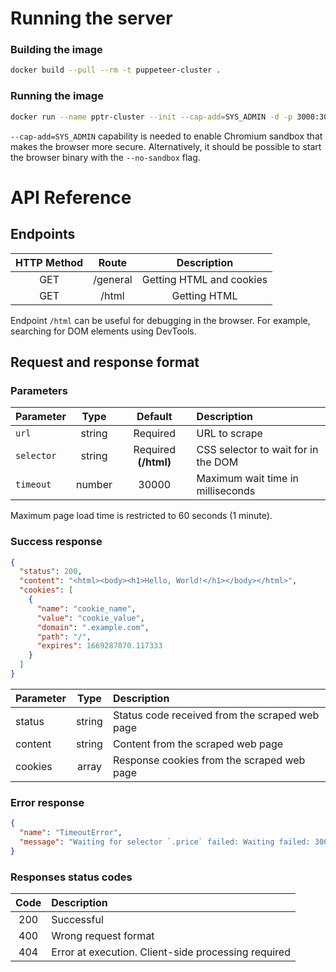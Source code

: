 # Running the server

### Building the image

```sh
docker build --pull --rm -t puppeteer-cluster .
```

### Running the image

```sh
docker run --name pptr-cluster --init --cap-add=SYS_ADMIN -d -p 3000:3000 puppeteer-cluster
```

`--cap-add=SYS_ADMIN` capability is needed to enable Chromium sandbox that makes the browser more secure. Alternatively, it should be possible to start the browser binary with the `--no-sandbox` flag.

# API Reference

## Endpoints

| HTTP Method |  Route   |       Description        |
|:-----------:|:--------:|:------------------------:|
|     GET     | /general | Getting HTML and cookies |
|     GET     |  /html   |       Getting HTML       |

Endpoint `/html` can be useful for debugging in the browser. For example, searching for DOM elements using DevTools.

## Request and response format

### Parameters

| Parameter  |  Type  |       Default        | Description                         |
|:-----------|:------:|:--------------------:|:------------------------------------|
| `url`      | string |       Required       | URL to scrape                       |
| `selector` | string | Required **(/html)** | CSS selector to wait for in the DOM |
| `timeout`  | number |        30000         | Maximum wait time in milliseconds   |

Maximum page load time is restricted to 60 seconds (1 minute).

### Success response

```json
{
  "status": 200,
  "content": "<html><body><h1>Hello, World!</h1></body></html>",
  "cookies": [
    {
      "name": "cookie_name",
      "value": "cookie_value",
      "domain": ".example.com",
      "path": "/",
      "expires": 1669287070.117333
    }
  ]
}
```

| Parameter |  Type  | Description                                    |
|-----------|:------:|:-----------------------------------------------|
| status    | string | Status code received from the scraped web page |
| content   | string | Content from the scraped web page              |
| cookies   | array  | Response cookies from the scraped web page     |

### Error response

```json
{
  "name": "TimeoutError",
  "message": "Waiting for selector `.price` failed: Waiting failed: 30000ms exceeded"
}
```

### Responses status codes

| Code | Description                                         |
|:----:|:----------------------------------------------------|
| 200  | Successful                                          |
| 400  | Wrong request format                                |
| 404  | Error at execution. Client-side processing required |
